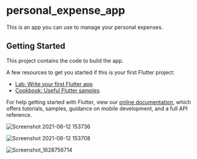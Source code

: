 # personal_expense_app

This is an app you can use to manage your personal expenses.

## Getting Started

This project contains the code to build the app.

A few resources to get you started if this is your first Flutter project:

- [Lab: Write your first Flutter app](https://flutter.dev/docs/get-started/codelab)
- [Cookbook: Useful Flutter samples](https://flutter.dev/docs/cookbook)

For help getting started with Flutter, view our
[online documentation](https://flutter.dev/docs), which offers tutorials,
samples, guidance on mobile development, and a full API reference.

![Screenshot 2021-08-12 153736](https://user-images.githubusercontent.com/87035926/129180245-91cf107f-49d4-4989-a19d-d88c0b82f615.png)

![Screenshot 2021-08-12 153708](https://user-images.githubusercontent.com/87035926/129180214-22a6e2ba-8d08-40d9-8e70-878309909989.png)

![Screenshot_1628756714](https://user-images.githubusercontent.com/87035926/129180252-578ec00b-c512-42b9-85cf-7a8ec31ef1e0.png)
